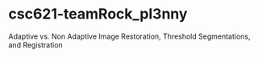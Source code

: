 # csc621-teamRock_pl3nny
Adaptive vs. Non Adaptive Image Restoration, Threshold Segmentations, and Registration
